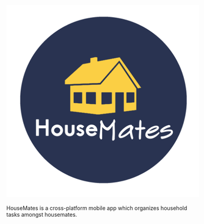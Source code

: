 <img src="./src/assets/HouseMates_Logo_Circle_01.png"
     alt="Logo"
     style= "margin: 10px auto 20px; display: block;"     
/>

HouseMates is a cross-platform mobile app which organizes household tasks
amongst housemates.
